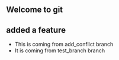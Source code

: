 ## Welcome to git
## added a feature
- This is coming from add_conflict branch 
- It is coming from test_branch branch